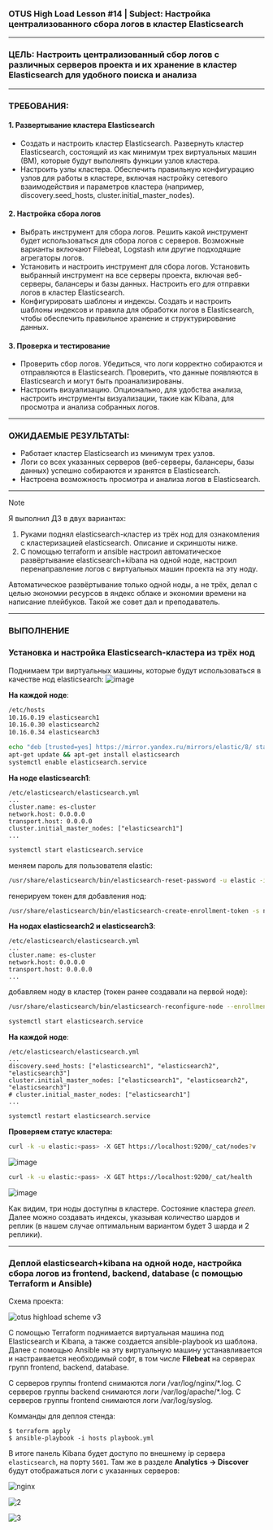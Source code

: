 ### OTUS High Load Lesson #14 | Subject: Настройка централизованного сбора логов в кластер Elasticsearch
-----------------
### ЦЕЛЬ: Настроить централизованный сбор логов с различных серверов проекта и их хранение в кластер Elasticsearch для удобного поиска и анализа
-----------------
### ТРЕБОВАНИЯ: 
#### 1. Развертывание кластера Elasticsearch
- Создать и настроить кластер Elasticsearch. Развернуть кластер Elasticsearch, состоящий из как минимум трех виртуальных машин (ВМ), которые будут выполнять функции узлов кластера.
- Настроить узлы кластера. Обеспечить правильную конфигурацию узлов для работы в кластере, включая настройку сетевого взаимодействия и параметров кластера (например, discovery.seed_hosts, cluster.initial_master_nodes).
#### 2.  Настройка сбора логов
- Выбрать инструмент для сбора логов. Решить какой инструмент будет использоваться для сбора логов с серверов. Возможные варианты включают Filebeat, Logstash или другие подходящие агрегаторы логов.
- Установить и настроить инструмент для сбора логов. Установить выбранный инструмент на все серверы проекта, включая веб-серверы, балансеры и базы данных. Настроить его для отправки логов в кластер Elasticsearch.
- Конфигурировать шаблоны и индексы. Создать и настроить шаблоны индексов и правила для обработки логов в Elasticsearch, чтобы обеспечить правильное хранение и структурирование данных.
#### 3. Проверка и тестирование
- Проверить сбор логов. Убедиться, что логи корректно собираются и отправляются в Elasticsearch. Проверить, что данные появляются в Elasticsearch и могут быть проанализированы.
- Настроить визуализацию. Опционально, для удобства анализа, настроить инструменты визуализации, такие как Kibana, для просмотра и анализа собранных логов.
----------------
### ОЖИДАЕМЫЕ РЕЗУЛЬТАТЫ:
- Работает кластер Elasticsearch из минимум трех узлов.
- Логи со всех указанных серверов (веб-серверы, балансеры, базы данных) успешно собираются и хранятся в Elasticsearch.
- Настроена возможность просмотра и анализа логов в Elasticsearch.

----------------
>[!NOTE]
>Я выполнил ДЗ в двух вариантах:
>1. Руками поднял elasticsearch-кластер из трёх нод для ознакомления с кластеризацией elasticsearch. Описание и скриншоты ниже.
>2. С помощью terraform и ansible настроил автоматическое развёртывание elasticsearch+kibana на одной ноде, настроил перенаправление логов с виртуальных машин проекта на эту ноду.
>
>
>   Автоматическое развёртывание только одной ноды, а не трёх, делал с целью экономии ресурсов в яндекс облаке и экономии времени на написание плейбуков. Такой же совет дал и преподаватель.
----------------
### ВЫПОЛНЕНИЕ
### Установка и настройка Elasticsearch-кластера из трёх нод

Поднимаем три виртуальных машины, которые будут использоваться в качестве нод elasticsearch: 
![image](https://github.com/user-attachments/assets/3559df7d-e8d2-4dd8-a8a1-a80a4b81bdfb)

__На каждой ноде__:
```bash
/etc/hosts
10.16.0.19 elasticsearch1
10.16.0.30 elasticsearch2
10.16.0.34 elasticsearch3
```
```bash
echo "deb [trusted=yes] https://mirror.yandex.ru/mirrors/elastic/8/ stable main" | sudo tee /etc/apt/sources.list.d/elastic-8.x.list
apt-get update && apt-get install elasticsearch
systemctl enable elasticsearch.service
```
__На ноде elasticsearch1__:
```
/etc/elasticsearch/elasticsearch.yml
...
cluster.name: es-cluster
network.host: 0.0.0.0
transport.host: 0.0.0.0
cluster.initial_master_nodes: ["elasticsearch1"]
...
```
```bash
systemctl start elasticsearch.service
```
меняем пароль для пользователя elastic:
```bash
/usr/share/elasticsearch/bin/elasticsearch-reset-password -u elastic -i
```
генерируем токен для добавления нод:
```bash
/usr/share/elasticsearch/bin/elasticsearch-create-enrollment-token -s node
```
__На нодах elasticsearch2 и elasticsearch3__:
```
/etc/elasticsearch/elasticsearch.yml
...
cluster.name: es-cluster
network.host: 0.0.0.0
transport.host: 0.0.0.0
...
```
добавляем ноду в кластер (токен ранее создавали на первой ноде):
```bash
/usr/share/elasticsearch/bin/elasticsearch-reconfigure-node --enrollment-token <token>
```
```bash
systemctl start elasticsearch.service
```
__На каждой ноде__:
```
/etc/elasticsearch/elasticsearch.yml
...
discovery.seed_hosts: ["elasticsearch1", "elasticsearch2", "elasticsearch3"]
cluster.initial_master_nodes: ["elasticsearch1", "elasticsearch2", "elasticsearch3"]
# cluster.initial_master_nodes: ["elasticsearch1"]
...
```
```bash
systemctl restart elasticsearch.service
```
__Проверяем статус кластера:__
```bash
curl -k -u elastic:<pass> -X GET https://localhost:9200/_cat/nodes?v
```
![image](https://github.com/user-attachments/assets/fb44643a-1a59-4bb8-ad2b-18e06ce95636)

```bash
curl -k -u elastic:<pass> -X GET https://localhost:9200/_cat/health
```
![image](https://github.com/user-attachments/assets/9b7954a8-ed60-4dbf-962a-1500fa4d8c29)

Как видим, три ноды доступны в кластере. Состояние кластера _green_. Далее можно создавать индексы, указывая количество шардов и реплик (в нашем случае оптимальным вариантом будет 3 шарда и 2 реплики).

----------------- 
### Деплой elasticsearch+kibana на одной ноде, настройка сбора логов из frontend, backend, database (с помощью Terraform и Ansible)

Схема проекта:

![otus highload scheme v3](https://github.com/user-attachments/assets/207cecd1-2b5b-419c-8e87-d33ae2b89c94)

С помощью Terraform поднимается виртуальная машина под Elasticsearch и Kibana, а также создается ansible-playbook из шаблона. Далее с помощью Ansible на эту виртуальную машину устанавливается и настраивается необходимый софт, в том числе __Filebeat__ на серверах групп frontend, backend, database. 

С серверов группы frontend снимаются логи /var/log/nginx/\*.log. С серверов группы backend снимаются логи /var/log/apache/\*.log. С серверов группы frontend снимаются логи /var/log/syslog. 

Комманды для деплоя стенда:
```
$ terraform apply
$ ansible-playbook -i hosts playbook.yml
```
В итоге панель Kibana будет доступо по внешнему ip сервера `elasticsearch`, на порту `5601`. Там же в разделе __Analytics -> Discover__ будут отображаться логи с указанных серверов:

![nginx](https://github.com/user-attachments/assets/3d8e52fc-4314-4799-93d3-378b46e547f7)

![2](https://github.com/user-attachments/assets/6ad0519b-d5b6-4086-bec6-51ad3ee2fa6f)

![3](https://github.com/user-attachments/assets/155dc308-c101-4561-aaeb-b260a7516ee5)




